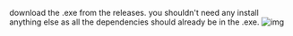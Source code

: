 download the .exe from the releases. you shouldn't need any install anything else as all the dependencies should already be in the .exe.
![img](https://user-images.githubusercontent.com/28412095/105617978-5496f400-5da8-11eb-8274-5165cf7164e4.png)
